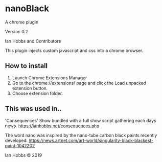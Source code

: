 # nanoBlack
A chrome plugin

Version 0.2

Ian Hobbs and Contributors

This plugin injects custom javascript and css into a chrome browser.

## How to install
1. Launch Chrome Extensions Manager
2. Go to the chrome://extensions/ page and click the Load unpacked extension button.
3. Choose extension folder.

## This was used in..

'Consequences' Show bundled with a full show script gathering each days news.
https://ianhobbs.net/consequences.php

The word nano was inspired by the nano-tube carbon black paints recently developed.
https://news.artnet.com/art-world/singularity-black-blackest-paint-1042202

Ian Hobbs © 2019

